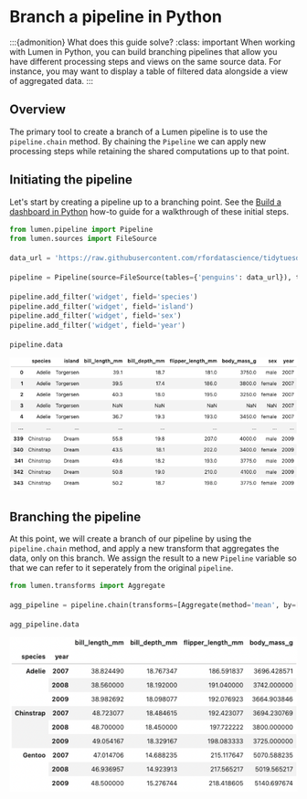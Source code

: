 # Branch a pipeline in Python

:::{admonition} What does this guide solve?
:class: important
When working with Lumen in Python, you can build branching pipelines that allow you have different processing steps and views on the same source data. For instance, you may want to display a table of filtered data alongside a view of aggregated data.
:::

## Overview
The primary tool to create a branch of a Lumen pipeline is to use the `pipeline.chain` method. By chaining the `Pipeline` we can apply new processing steps while retaining the shared computations up to that point.


## Initiating the pipeline
Let's start by creating a pipeline up to a branching point. See the [Build a dashboard in Python](ht_pipeline_python) how-to guide for a walkthrough of these initial steps.

```python
from lumen.pipeline import Pipeline
from lumen.sources import FileSource

data_url = 'https://raw.githubusercontent.com/rfordatascience/tidytuesday/master/data/2020/2020-07-28/penguins.csv'

pipeline = Pipeline(source=FileSource(tables={'penguins': data_url}), table='penguins')

pipeline.add_filter('widget', field='species')
pipeline.add_filter('widget', field='island')
pipeline.add_filter('widget', field='sex')
pipeline.add_filter('widget', field='year')

pipeline.data
```
![data preview](../_static/pipeline_data.png)

## Branching the pipeline
At this point, we will create a branch of our pipeline by using the `pipeline.chain` method, and apply a new transform that aggregates the data, only on this branch. We assign the result to a new `Pipeline` variable so that we can refer to it seperately from the original `pipeline`. 

```python
from lumen.transforms import Aggregate

agg_pipeline = pipeline.chain(transforms=[Aggregate(method='mean', by=['species', 'year'])])

agg_pipeline.data
```
![data preview](../_static/pipeline_data_agg.png)
